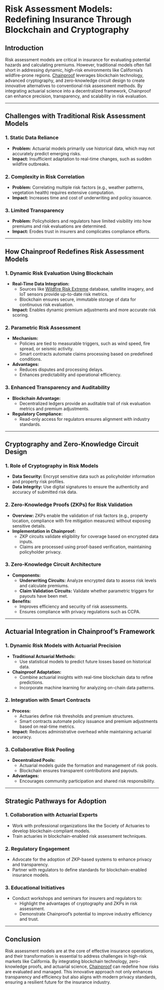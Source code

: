 # Risk Assessment Models: Redefining Insurance Through Blockchain and Cryptography

## Introduction

Risk assessment models are critical in insurance for evaluating potential hazards and calculating premiums. However, traditional models often fall short in addressing dynamic, high-risk environments like California’s wildfire-prone regions. [Chainproof](CHAINPROOF.md) leverages blockchain technology, advanced cryptography, and zero-knowledge circuit design to create innovative alternatives to conventional risk assessment methods. By integrating actuarial science into a decentralized framework, Chainproof can enhance precision, transparency, and scalability in risk evaluation.

***

## Challenges with Traditional Risk Assessment Models

### 1. **Static Data Reliance**

* **Problem:** Actuarial models primarily use historical data, which may not accurately predict emerging risks.
* **Impact:** Insufficient adaptation to real-time changes, such as sudden wildfire outbreaks.

### 2. **Complexity in Risk Correlation**

* **Problem:** Correlating multiple risk factors (e.g., weather patterns, vegetation health) requires extensive computation.
* **Impact:** Increases time and cost of underwriting and policy issuance.

### 3. **Limited Transparency**

* **Problem:** Policyholders and regulators have limited visibility into how premiums and risk evaluations are determined.
* **Impact:** Erodes trust in insurers and complicates compliance efforts.

***

## How Chainproof Redefines Risk Assessment Models

### 1. **Dynamic Risk Evaluation Using Blockchain**

* **Real-Time Data Integration:**
  * Sources like [Wildfire Risk Extreme](../MISC/WILDFIRE_RISK_EXTREME.md) database, satellite imagery, and IoT sensors provide up-to-date risk metrics.
  * Blockchain ensures secure, immutable storage of data for continuous risk evaluation.
* **Impact:** Enables dynamic premium adjustments and more accurate risk scoring.

### 2. **Parametric Risk Assessment**

* **Mechanism:**
  * Policies are tied to measurable triggers, such as wind speed, fire spread, or seismic activity.
  * Smart contracts automate claims processing based on predefined conditions.
* **Advantages:**
  * Reduces disputes and processing delays.
  * Enhances predictability and operational efficiency.

### 3. **Enhanced Transparency and Auditability**

* **Blockchain Advantage:**
  * Decentralized ledgers provide an auditable trail of risk evaluation metrics and premium adjustments.
* **Regulatory Compliance:**
  * Read-only access for regulators ensures alignment with industry standards.

***

## Cryptography and Zero-Knowledge Circuit Design

### 1. **Role of Cryptography in Risk Models**

* **Data Security:** Encrypt sensitive data such as policyholder information and property risk profiles.
* **Data Integrity:** Use digital signatures to ensure the authenticity and accuracy of submitted risk data.

### 2. **Zero-Knowledge Proofs (ZKPs) for Risk Validation**

* **Overview:** ZKPs enable the validation of risk factors (e.g., property location, compliance with fire mitigation measures) without exposing sensitive details.
* **Implementation in Chainproof:**
  * ZKP circuits validate eligibility for coverage based on encrypted data inputs.
  * Claims are processed using proof-based verification, maintaining policyholder privacy.

### 3. **Zero-Knowledge Circuit Architecture**

* **Components:**
  * **Underwriting Circuits:** Analyze encrypted data to assess risk levels and calculate premiums.
  * **Claim Validation Circuits:** Validate whether parametric triggers for payouts have been met.
* **Benefits:**
  * Improves efficiency and security of risk assessments.
  * Ensures compliance with privacy regulations such as CCPA.

***

## Actuarial Integration in Chainproof’s Framework

### 1. **Dynamic Risk Models with Actuarial Precision**

* **Traditional Actuarial Methods:**
  * Use statistical models to predict future losses based on historical data.
* **Chainproof Adaptation:**
  * Combine actuarial insights with real-time blockchain data to refine predictions.
  * Incorporate machine learning for analyzing on-chain data patterns.

### 2. **Integration with Smart Contracts**

* **Process:**
  * Actuaries define risk thresholds and premium structures.
  * Smart contracts automate policy issuance and premium adjustments based on real-time metrics.
* **Impact:** Reduces administrative overhead while maintaining actuarial accuracy.

### 3. **Collaborative Risk Pooling**

* **Decentralized Pools:**
  * Actuarial models guide the formation and management of risk pools.
  * Blockchain ensures transparent contributions and payouts.
* **Advantages:**
  * Encourages community participation and shared risk responsibility.

***

## Strategic Pathways for Adoption

### 1. **Collaboration with Actuarial Experts**

* Work with professional organizations like the Society of Actuaries to develop blockchain-compliant models.
* Train actuaries in blockchain-enabled risk assessment techniques.

### 2. **Regulatory Engagement**

* Advocate for the adoption of ZKP-based systems to enhance privacy and transparency.
* Partner with regulators to define standards for blockchain-enabled insurance models.

### 3. **Educational Initiatives**

* Conduct workshops and seminars for insurers and regulators to:
  * Highlight the advantages of cryptography and ZKPs in risk assessment.
  * Demonstrate Chainproof’s potential to improve industry efficiency and trust.

***

## Conclusion

Risk assessment models are at the core of effective insurance operations, and their transformation is essential to address challenges in high-risk markets like California. By integrating blockchain technology, zero-knowledge proofs, and actuarial science, [Chainproof](CHAINPROOF.md) can redefine how risks are evaluated and managed. This innovative approach not only enhances transparency and efficiency but also aligns with modern privacy standards, ensuring a resilient future for the insurance industry.
